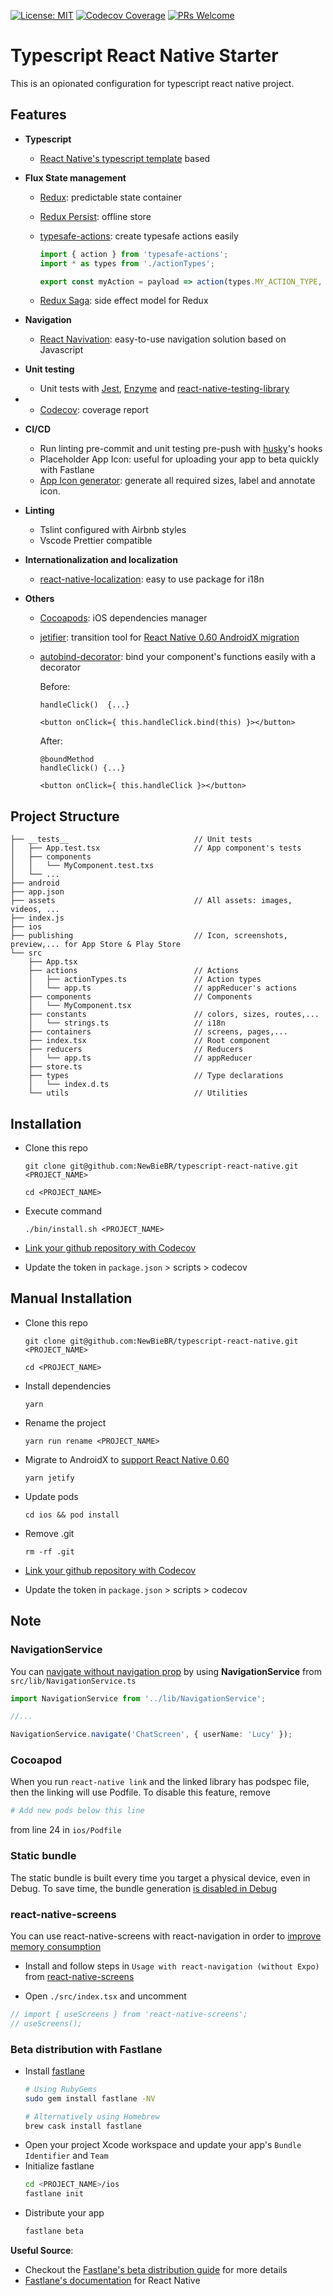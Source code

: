 [![License: MIT](https://img.shields.io/badge/License-MIT-blue.svg)](https://opensource.org/licenses/MIT)
[![Codecov Coverage](https://img.shields.io/codecov/c/github/NewBieBR/typescript-react-native-starter.svg?style=popout)](https://codecov.io/gh/NewBieBR/typescript-react-native-starter)
[![PRs Welcome](https://img.shields.io/badge/PRs-welcome-brightgreen.svg)](./CONTRIBUTING.md)

# Typescript React Native Starter

This is an opionated configuration for typescript react native project.

## Features

- **Typescript**
  - [React Native's typescript template](https://github.com/react-native-community/react-native-template-typescript) based

- **Flux State management**
  - [Redux](https://github.com/reduxjs/redux): predictable state container
  - [Redux Persist](https://github.com/rt2zz/redux-persist): offline store
  - [typesafe-actions](https://github.com/piotrwitek/typesafe-actions): create typesafe actions easily

      ```javascript
      import { action } from 'typesafe-actions';
      import * as types from './actionTypes';

      export const myAction = payload => action(types.MY_ACTION_TYPE, payload);
      ```

  - [Redux Saga](https://github.com/redux-saga/redux-saga): side effect model for Redux

- **Navigation**
  - [React Navivation](https://github.com/react-navigation/react-navigation): easy-to-use navigation solution based on Javascript

- **Unit testing**
  - Unit tests with [Jest](https://github.com/facebook/jest), [Enzyme](https://github.com/airbnb/enzyme) and [react-native-testing-library](https://github.com/callstack/react-native-testing-library)
- - [Codecov](https://codecov.io/): coverage report

- **CI/CD**

  - Run linting pre-commit and unit testing pre-push with [husky](https://github.com/typicode/husky)'s hooks
  - Placeholder App Icon: useful for uploading your app to beta quickly with Fastlane
  - [App Icon generator](https://github.com/dwmkerr/app-icon#readme): generate all required sizes, label and annotate icon.

- **Linting**
  - Tslint configured with Airbnb styles
  - Vscode Prettier compatible

- **Internationalization and localization**
  - [react-native-localization](https://github.com/stefalda/ReactNativeLocalization): easy to use package for i18n

- **Others**
  - [Cocoapods](https://github.com/CocoaPods/CocoaPods): iOS dependencies manager
  - [jetifier](https://github.com/mikehardy/jetifier#readme): transition tool for [React Native 0.60 AndroidX migration](https://facebook.github.io/react-native/blog/2019/07/03/version-60#androidx-support)
  - [autobind-decorator](https://github.com/andreypopp/autobind-decorator#readme): bind your component's functions easily with a decorator

    Before:
    ```JSX
    handleClick()  {...}

    <button onClick={ this.handleClick.bind(this) }></button>
    ```
    After:
    ```JSX
    @boundMethod
    handleClick() {...}

    <button onClick={ this.handleClick }></button>
    ```

## Project Structure

```
├── __tests__                            // Unit tests
│   ├── App.test.tsx                     // App component's tests
│   ├── components
│   │   └── MyComponent.test.txs
│   └── ...
├── android
├── app.json
├── assets                               // All assets: images, videos, ...
├── index.js
├── ios
├── publishing                           // Icon, screenshots, preview,... for App Store & Play Store
└── src
    ├── App.tsx
    ├── actions                          // Actions
    │   ├── actionTypes.ts               // Action types
    │   └── app.ts                       // appReducer's actions
    ├── components                       // Components
    │   └── MyComponent.tsx
    ├── constants                        // colors, sizes, routes,...
    │   └── strings.ts                   // i18n
    ├── containers                       // screens, pages,...
    ├── index.tsx                        // Root component
    ├── reducers                         // Reducers
    │   └── app.ts                       // appReducer
    ├── store.ts
    ├── types                            // Type declarations
    │   └── index.d.ts
    └── utils                            // Utilities
```

## Installation

- Clone this repo
  ```
  git clone git@github.com:NewBieBR/typescript-react-native.git <PROJECT_NAME>
  ```
  ```
  cd <PROJECT_NAME>
  ```
- Execute command
  ```
  ./bin/install.sh <PROJECT_NAME>
  ```
- [Link your github repository with Codecov](https://docs.codecov.io/docs)

- Update the token in `package.json` > scripts > codecov

## Manual Installation

- Clone this repo

  ```
  git clone git@github.com:NewBieBR/typescript-react-native.git <PROJECT_NAME>
  ```

  ```
  cd <PROJECT_NAME>
  ```

- Install dependencies
  ```
  yarn
  ```
- Rename the project

  ```
  yarn run rename <PROJECT_NAME>
  ```

- Migrate to AndroidX to [support React Native 0.60](https://facebook.github.io/react-native/blog/2019/07/03/version-60#androidx-support)

  ```
  yarn jetify
  ```

- Update pods

  ```
  cd ios && pod install
  ```

- Remove .git

  ```
  rm -rf .git
  ```

- [Link your github repository with Codecov](https://docs.codecov.io/docs)

- Update the token in `package.json` > scripts > codecov

## Note

### NavigationService

You can [navigate without navigation prop](https://reactnavigation.org/docs/en/navigating-without-navigation-prop.html) by using **NavigationService** from `src/lib/NavigationService.ts`

```typescript
import NavigationService from '../lib/NavigationService';

//...

NavigationService.navigate('ChatScreen', { userName: 'Lucy' });
```

### Cocoapod

When you run `react-native link` and the linked library has podspec file, then the linking will use Podfile. To disable this feature, remove

```ruby
# Add new pods below this line
```

from line 24 in `ios/Podfile`

### Static bundle

The static bundle is built every time you target a physical device, even in Debug. To save time, the bundle generation [is disabled in Debug](https://facebook.github.io/react-native/docs/running-on-device)


### react-native-screens

You can use react-native-screens with react-navigation in order to [improve memory consumption](https://reactnavigation.org/docs/en/community-libraries-and-navigators.html#react-native-screens)

- Install and follow steps in `Usage with react-navigation (without Expo)` from [react-native-screens](https://github.com/kmagiera/react-native-screens)

- Open `./src/index.tsx` and uncomment

```javascript
// import { useScreens } from 'react-native-screens';
// useScreens();
```

### Beta distribution with Fastlane
- Install [fastlane](https://docs.fastlane.tools/getting-started/ios/setup/)
  ```bash
  # Using RubyGems
  sudo gem install fastlane -NV

  # Alternatively using Homebrew
  brew cask install fastlane
  ```
- Open your project Xcode workspace and update your app's `Bundle Identifier` and `Team`
- Initialize fastlane
  ```bash
  cd <PROJECT_NAME>/ios
  fastlane init
  ```
- Distribute your app
  ```bash
  fastlane beta
  ```

**Useful Source**:
- Checkout the [Fastlane's beta distribution guide](https://github.com/thecodingmachine/react-native-boilerplate/blob/master/docs/beta%20builds.md) for more details
- [Fastlane's documentation](https://docs.fastlane.tools/getting-started/cross-platform/react-native/) for React Native
